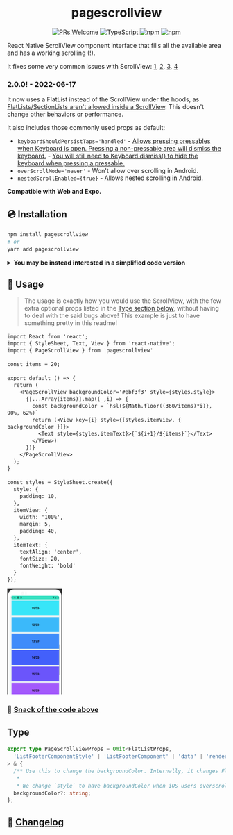 
<h1 align="center">
  <!-- <img src=".logo.png" alt=pagescrollview/><br/> -->
  pagescrollview
</h1>

<div align="center">

[![PRs Welcome](https://img.shields.io/badge/PRs-welcome-brightgreen.svg?style=flat-square)](http://makeapullrequest.com)
[![TypeScript](https://badgen.net/npm/types/env-var)](http://www.typescriptlang.org/)
[![npm](https://img.shields.io/npm/v/pagescrollview)](https://www.npmjs.com/package/pagescrollview)
[![npm](https://img.shields.io/npm/dm/pagescrollview)](https://www.npmjs.com/package/pagescrollview)
</div>

React Native ScrollView component interface that fills all the available area and has a working scrolling (!).

It fixes some very common issues with ScrollView: [1](https://github.com/facebook/react-native/issues/4099#issuecomment-307541206), [2](https://stackoverflow.com/questions/34880660/react-native-children-of-scrollview-wont-fill-full-height), [3](https://stackoverflow.com/questions/46805135/scrollview-with-flex-1-makes-it-un-scrollable), [4](https://github.com/facebook/react-native/issues/3825)

### 2.0.0! - 2022-06-17
It now uses a FlatList instead of the ScrollView under the hoods, as [FlatLists/SectionLists aren't allowed inside a ScrollView](https://stackoverflow.com/q/58243680/10247962). This doesn't change other behaviors or performance.



It also includes those commonly used props as default:

* `keyboardShouldPersistTaps='handled'` - [Allows pressing pressables when Keyboard is open. Pressing a non-pressable area will dismiss the keyboard.](https://stackoverflow.com/a/57941568/10247962) - [You will still need to Keyboard.dismiss() to hide the keyboard when pressing a pressable.](https://stackoverflow.com/a/39772206/10247962)
* `overScrollMode='never'` - Won't allow over scrolling in Android.
* `nestedScrollEnabled={true}` - Allows nested scrolling in Android.

**Compatible with Web and Expo.**


## 💿 Installation
```bash
npm install pagescrollview
# or
yarn add pagescrollview
```

<details>
<summary><b>You may be instead interested in a simplified code version</b></summary>

```tsx
import type { ScrollViewProps, StyleProp, ViewStyle } from 'react-native';
import { ScrollView, StyleSheet, View } from 'react-native';



export type PageScrollViewProps = ScrollViewProps & {
  /** The style of the inner view, where your children will be.
   *
   * You will usually use this to apply the styles, such as the `backgroundColor` and `paddings`. */
  viewStyle?: StyleProp<ViewStyle>;
};

/** React Native's ScrollView has some bugs on its sizing and scroll (
 * [1](https://github.com/facebook/react-native/issues/4099#issuecomment-307541206),
 * [2](https://stackoverflow.com/questions/34880660/react-native-children-of-scrollview-wont-fill-full-height),
 * [3](https://stackoverflow.com/questions/46805135/scrollview-with-flex-1-makes-it-un-scrollable),
 * [4](https://github.com/facebook/react-native/issues/3825)
 * ).
 *
 * This fixes them.
 *
 * This is a simplified component of the [pagescrollview package](https://github.com/SrBrahma/pagescrollview)
 */
export function PageScrollView({
  contentContainerStyle,
  children,
  viewStyle,
  ...rest
}: PageScrollViewProps): JSX.Element {
  return (<ScrollView
    bounces={false}
    overScrollMode='never'
    keyboardShouldPersistTaps='handled'
    contentContainerStyle={[styles.container, contentContainerStyle]}
    nestedScrollEnabled
    {...rest}
  >
    <View style={[styles.view, viewStyle]}>
      {children}
    </View>
  </ScrollView>
  );
}


const styles = StyleSheet.create({
  container: {
    // https://github.com/facebook/react-native/issues/4099#issuecomment-307541206
    // If using flex: 1, the screen would fill everything as intended, but the scroll wouldn't work.
    flexGrow: 1,
  },
  view: {
    flex: 1,
  },
});
```

</details>

## 📖 Usage

> The usage is exactly how you would use the ScrollView, with the few extra optional props listed in the [Type section below](#type), without having to deal with the said bugs above! This example is just to have something pretty in this readme!

```tsx
import React from 'react';
import { StyleSheet, Text, View } from 'react-native';
import { PageScrollView } from 'pagescrollview'

const items = 20;

export default () => {
  return (
    <PageScrollView backgroundColor='#ebf3f3' style={styles.style}>
      {[...Array(items)].map((_,i) => {
        const backgroundColor = `hsl(${Math.floor((360/items)*i)}, 90%, 62%)`
        return (<View key={i} style={[styles.itemView, { backgroundColor }]}>
          <Text style={styles.itemText}>{`${i+1}/${items}`}</Text>
        </View>)
      })}
    </PageScrollView>
  );
}

const styles = StyleSheet.create({
  style: {
    padding: 10,
  },
  itemView: {
    width: '100%',
    margin: 5,
    padding: 40,
  },
  itemText: {
    textAlign: 'center',
    fontSize: 20,
    fontWeight: 'bold'
  }
});
```

<img src="./resources/README/example.png" width="25%" height="25%" />

### 🍟 [Snack of the code above](https://snack.expo.io/@srbrahma/887706)
<!-- also in https://expo.io/@srbrahma/pagescrollview but snack seems better -->
## Type
```ts
export type PageScrollViewProps = Omit<FlatListProps,
  'ListFooterComponentStyle' | 'ListFooterComponent' | 'data' | 'renderItem' | 'keyExtractor'
> & {
  /** Use this to change the backgroundColor. Internally, it changes FlatList's `style` and `ListFooterComponentStyle`.
   *
   * We change `style` to have backgroundColor when iOS users overscroll with `bounces`. */
  backgroundColor?: string;
};
```
## 📰 [Changelog](CHANGELOG.md)
